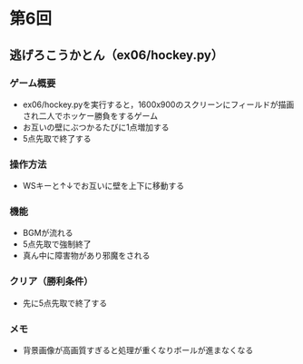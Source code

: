 # 第6回
## 逃げろこうかとん（ex06/hockey.py）
### ゲーム概要
- ex06/hockey.pyを実行すると，1600x900のスクリーンにフィールドが描画され二人でホッケー勝負をするゲーム
- お互いの壁にぶつかるたびに1点増加する
- 5点先取で終了する
### 操作方法
- WSキーと↑↓でお互いに壁を上下に移動する
### 機能
- BGMが流れる
- 5点先取で強制終了
- 真ん中に障害物があり邪魔をされる
### クリア（勝利条件）
- 先に5点先取で終了する
### メモ
- 背景画像が高画質すぎると処理が重くなりボールが進まなくなる
